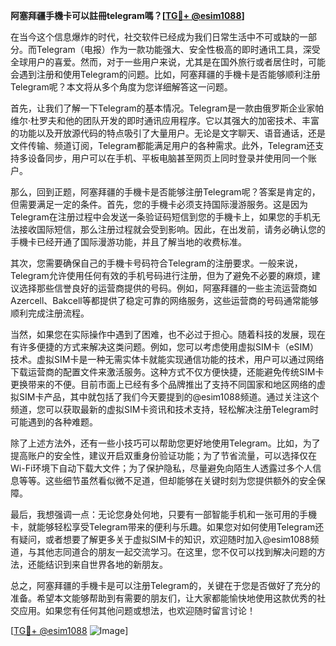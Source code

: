 **阿塞拜疆手機卡可以註冊telegram嗎？[[TG💪+ @esim1088](https://t.me/s/esim1088)]**

在当今这个信息爆炸的时代，社交软件已经成为我们日常生活中不可或缺的一部分。而Telegram（电报）作为一款功能强大、安全性极高的即时通讯工具，深受全球用户的喜爱。然而，对于一些用户来说，尤其是在国外旅行或者居住时，可能会遇到注册和使用Telegram的问题。比如，阿塞拜疆的手機卡是否能够顺利注册Telegram呢？本文将从多个角度为您详细解答这一问题。

首先，让我们了解一下Telegram的基本情况。Telegram是一款由俄罗斯企业家帕维尔·杜罗夫和他的团队开发的即时通讯应用程序。它以其强大的加密技术、丰富的功能以及开放源代码的特点吸引了大量用户。无论是文字聊天、语音通话，还是文件传输、频道订阅，Telegram都能满足用户的各种需求。此外，Telegram还支持多设备同步，用户可以在手机、平板电脑甚至网页上同时登录并使用同一个账户。

那么，回到正题，阿塞拜疆的手機卡是否能够注册Telegram呢？答案是肯定的，但需要满足一定的条件。首先，您的手機卡必须支持国际漫游服务。这是因为Telegram在注册过程中会发送一条验证码短信到您的手機卡上，如果您的手机无法接收国际短信，那么注册过程就会受到影响。因此，在出发前，请务必确认您的手機卡已经开通了国际漫游功能，并且了解当地的收费标准。

其次，您需要确保自己的手機卡号码符合Telegram的注册要求。一般来说，Telegram允许使用任何有效的手机号码进行注册，但为了避免不必要的麻烦，建议选择那些信誉良好的运营商提供的号码。例如，阿塞拜疆的一些主流运营商如Azercell、Bakcell等都提供了稳定可靠的网络服务，这些运营商的号码通常能够顺利完成注册流程。

当然，如果您在实际操作中遇到了困难，也不必过于担心。随着科技的发展，现在有许多便捷的方式来解决这类问题。例如，您可以考虑使用虚拟SIM卡（eSIM）技术。虚拟SIM卡是一种无需实体卡就能实现通信功能的技术，用户可以通过网络下载运营商的配置文件来激活服务。这种方式不仅方便快捷，还能避免传统SIM卡更换带来的不便。目前市面上已经有多个品牌推出了支持不同国家和地区网络的虚拟SIM卡产品，其中就包括了我们今天要提到的@esim1088频道。通过关注这个频道，您可以获取最新的虚拟SIM卡资讯和技术支持，轻松解决注册Telegram时可能遇到的各种难题。

除了上述方法外，还有一些小技巧可以帮助您更好地使用Telegram。比如，为了提高账户的安全性，建议开启双重身份验证功能；为了节省流量，可以选择仅在Wi-Fi环境下自动下载大文件；为了保护隐私，尽量避免向陌生人透露过多个人信息等等。这些细节虽然看似微不足道，但却能够在关键时刻为您提供额外的安全保障。

最后，我想强调一点：无论您身处何地，只要有一部智能手机和一张可用的手機卡，就能够轻松享受Telegram带来的便利与乐趣。如果您对如何使用Telegram还有疑问，或者想要了解更多关于虚拟SIM卡的知识，欢迎随时加入@esim1088频道，与其他志同道合的朋友一起交流学习。在这里，您不仅可以找到解决问题的方法，还能结识到来自世界各地的新朋友。

总之，阿塞拜疆的手機卡是可以注册Telegram的，关键在于您是否做好了充分的准备。希望本文能够帮助到有需要的朋友们，让大家都能愉快地使用这款优秀的社交应用。如果您有任何其他问题或想法，也欢迎随时留言讨论！

[[TG💪+ @esim1088](https://t.me/s/esim1088) ![Image](https://i.postimg.cc/4NQfJmqS/Snipaste-2025-05-13-00-14-12.png)]